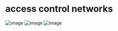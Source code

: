 # access control networks
![image](https://github.com/user-attachments/assets/c33f4bfa-d52b-4c8a-9666-ac48f81c3ef6)
![image](https://github.com/user-attachments/assets/185f3448-0392-47f1-9d2d-732560dc5d4f)
![image](https://github.com/user-attachments/assets/04e37ff1-4e7d-446f-88f6-f1daadd24d12)









